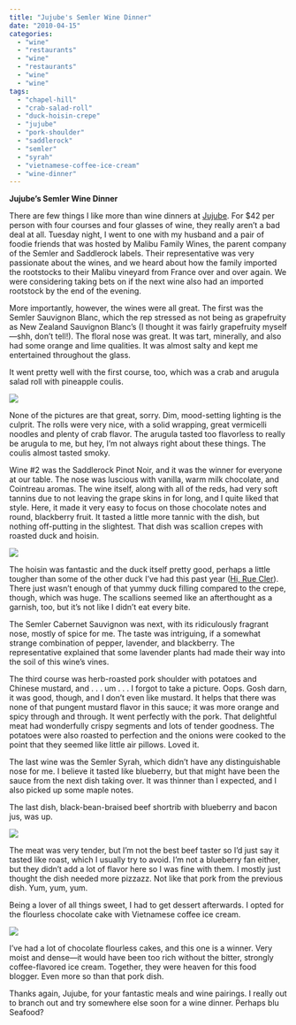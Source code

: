 ```yaml
---
title: "Jujube's Semler Wine Dinner"
date: "2010-04-15"
categories: 
  - "wine"
  - "restaurants"
  - "wine"
  - "restaurants"
  - "wine"
  - "wine"
tags: 
  - "chapel-hill"
  - "crab-salad-roll"
  - "duck-hoisin-crepe"
  - "jujube"
  - "pork-shoulder"
  - "saddlerock"
  - "semler"
  - "syrah"
  - "vietnamese-coffee-ice-cream"
  - "wine-dinner"
---
```


**Jujube’s Semler Wine Dinner**

There are few things I like more than wine dinners at [Jujube](//www.thegourmez.com/gourmez/restaurants/review.php?id=6&type=”). For $42 per person with four courses and four glasses of wine, they really aren’t a bad deal at all. Tuesday night, I went to one with my husband and a pair of foodie friends that was hosted by Malibu Family Wines, the parent company of the Semler and Saddlerock labels. Their representative was very passionate about the wines, and we heard about how the family imported the rootstocks to their Malibu vineyard from France over and over again. We were considering taking bets on if the next wine also had an imported rootstock by the end of the evening.

More importantly, however, the wines were all great. The first was the Semler Sauvignon Blanc, which the rep stressed as not being as grapefruity as New Zealand Sauvignon Blanc’s (I thought it was fairly grapefruity myself—shh, don’t tell!). The floral nose was great. It was tart, minerally, and also had some orange and lime qualities. It was almost salty and kept me entertained throughout the glass.

It went pretty well with the first course, too, which was a crab and arugula salad roll with pineapple coulis.

![](http://www.thegourmez.com/gourmez/photos/jujubewinedinner4.JPG)

None of the pictures are that great, sorry. Dim, mood-setting lighting is the culprit. The rolls were very nice, with a solid wrapping, great vermicelli noodles and plenty of crab flavor. The arugula tasted too flavorless to really be arugula to me, but hey, I’m not always right about these things. The coulis almost tasted smoky.

Wine #2 was the Saddlerock Pinot Noir, and it was the winner for everyone at our table. The nose was luscious with vanilla, warm milk chocolate, and Cointreau aromas. The wine itself, along with all of the reds, had very soft tannins due to not leaving the grape skins in for long, and I quite liked that style. Here, it made it very easy to focus on those chocolate notes and round, blackberry fruit. It tasted a little more tannic with the dish, but nothing off-putting in the slightest. That dish was scallion crepes with roasted duck and hoisin.

![](http://www.thegourmez.com/gourmez/photos/jujubewinedinner3.JPG)

The hoisin was fantastic and the duck itself pretty good, perhaps a little tougher than some of the other duck I’ve had this past year ([Hi, Rue Cler](//www.thegourmez.com/?p=325”)). There just wasn’t enough of that yummy duck filling compared to the crepe, though, which was huge. The scallions seemed like an afterthought as a garnish, too, but it’s not like I didn’t eat every bite.

The Semler Cabernet Sauvignon was next, with its ridiculously fragrant nose, mostly of spice for me. The taste was intriguing, if a somewhat strange combination of pepper, lavender, and blackberry. The representative explained that some lavender plants had made their way into the soil of this wine’s vines.

The third course was herb-roasted pork shoulder with potatoes and Chinese mustard, and . . . um . . . I forgot to take a picture. Oops. Gosh darn, it was good, though, and I don’t even like mustard. It helps that there was none of that pungent mustard flavor in this sauce; it was more orange and spicy through and through. It went perfectly with the pork. That delightful meat had wonderfully crispy segments and lots of tender goodness. The potatoes were also roasted to perfection and the onions were cooked to the point that they seemed like little air pillows. Loved it.

The last wine was the Semler Syrah, which didn’t have any distinguishable nose for me. I believe it tasted like blueberry, but that might have been the sauce from the next dish taking over. It was thinner than I expected, and I also picked up some maple notes.

The last dish, black-bean-braised beef shortrib with blueberry and bacon jus, was up.

![](http://www.thegourmez.com/gourmez/photos/jujubewinedinner2.JPG)

The meat was very tender, but I’m not the best beef taster so I’d just say it tasted like roast, which I usually try to avoid. I’m not a blueberry fan either, but they didn’t add a lot of flavor here so I was fine with them. I mostly just thought the dish needed more pizzazz. Not like that pork from the previous dish. Yum, yum, yum.

Being a lover of all things sweet, I had to get dessert afterwards. I opted for the flourless chocolate cake with Vietnamese coffee ice cream.

![](http://www.thegourmez.com/gourmez/photos/jujubewinedinner1.JPG)

I’ve had a lot of chocolate flourless cakes, and this one is a winner. Very moist and dense—it would have been too rich without the bitter, strongly coffee-flavored ice cream. Together, they were heaven for this food blogger. Even more so than that pork dish.

Thanks again, Jujube, for your fantastic meals and wine pairings. I really out to branch out and try somewhere else soon for a wine dinner. Perhaps blu Seafood?
